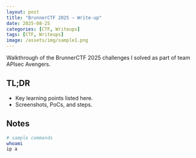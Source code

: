 ```yaml
---
layout: post
title: "BrunnerCTF 2025 — Write-up"
date: 2025-08-25
categories: [CTF, Writeups]
tags: [CTF, Writeups]
image: /assets/img/sample1.png
---
```


Walkthrough of the BrunnerCTF 2025 challenges I solved as part of team APIsec Avengers.

## TL;DR
- Key learning points listed here.
- Screenshots, PoCs, and steps.

## Notes
```bash
# sample commands
whoami
ip a
```
